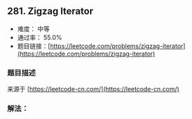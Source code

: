 ## 281. Zigzag Iterator

- 难度： 中等
- 通过率： 55.0%
- 题目链接：[https://leetcode.com/problems/zigzag-iterator](https://leetcode.com/problems/zigzag-iterator)


### 题目描述

来源于 [https://leetcode-cn.com/](https://leetcode-cn.com/)



### 解法：
